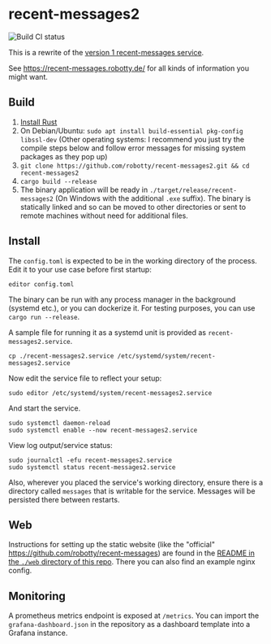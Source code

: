 # recent-messages2

![Build CI status](https://github.com/robotty/recent-messages2/workflows/Build/badge.svg)

This is a rewrite of the [version 1 recent-messages service](https://github.com/robotty/recent-messages).

See https://recent-messages.robotty.de/ for all kinds of information you might want.

## Build

1. [Install Rust](https://www.rust-lang.org/tools/install)
2. On Debian/Ubuntu: `sudo apt install build-essential pkg-config libssl-dev` (Other operating systems: I recommend you just try the compile steps below and follow error messages for missing system packages as they pop up)
3. `git clone https://github.com/robotty/recent-messages2.git && cd recent-messages2`
4. `cargo build --release`
5. The binary application will be ready in `./target/release/recent-messages2` (On Windows with the additional `.exe` suffix). The binary is statically linked and so can be moved to other directories or sent to remote machines without need for additional files.

## Install

The `config.toml` is expected to be in the working directory of the process. Edit it to your use case before first startup:

```
editor config.toml
```

The binary can be run with any process manager in the background (systemd etc.), or you can dockerize it. For testing purposes, you can use `cargo run --release`.

A sample file for running it as a systemd unit is provided as `recent-messages2.service`.

```
cp ./recent-messages2.service /etc/systemd/system/recent-messages2.service
```

Now edit the service file to reflect your setup:

```
sudo editor /etc/systemd/system/recent-messages2.service
```

And start the service.

```
sudo systemctl daemon-reload
sudo systemctl enable --now recent-messages2.service
```

View log output/service status:

```
sudo journalctl -efu recent-messages2.service
sudo systemctl status recent-messages2.service
```

Also, wherever you placed the service's working directory, ensure there is a directory called `messages` that is writable for the service. Messages will be persisted there between restarts.

## Web

Instructions for setting up the static website (like the "official" https://github.com/robotty/recent-messages) are found in the [README in the `./web` directory of this repo](./web/README.md).
There you can also find an example nginx config.

## Monitoring

A prometheus metrics endpoint is exposed at `/metrics`. You can import the `grafana-dashboard.json` in the repository as a dashboard template into a Grafana instance.
